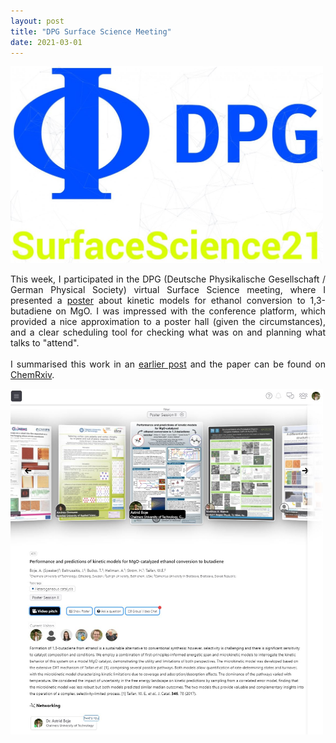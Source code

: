```yaml
---
layout: post
title: "DPG Surface Science Meeting"
date: 2021-03-01
---
```


<img src="/images/DPG_logo.JPG" width="500"/>

<p align="justify">
This week, I participated in the DPG (Deutsche Physikalische Gesellschaft / German Physical Society) virtual Surface Science meeting, where I presented a <a href="/images/poster.pdf">poster</a> about kinetic models for ethanol conversion to 1,3-butadiene on MgO. I was impressed with the conference platform, which provided a nice approximation to a poster hall (given the circumstances), and a clear scheduling tool for checking what was on and planning what talks to "attend". 
<br/>
<br/>
I summarised this work in an <a href="https://aab64.github.io/blog/2020/10/21/Butadiene-preprint-published">earlier post</a> and 
the paper can be found on <a href="https://doi.org/10.26434/chemrxiv.13118420.v2">ChemRxiv</a>. 
</p>

<img src="/images/poster_platform3.JPG" width="500"/>

<p>
  <br/>
  <br/>
</p>
